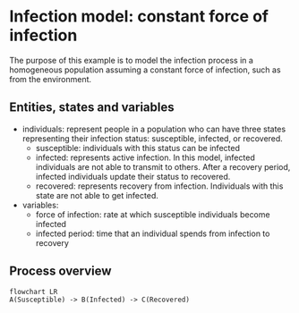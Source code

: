 # Infection model: constant force of infection 
The purpose of this example is to model the infection process in a homogeneous population assuming a constant force of infection, such as from the environment. 

## Entities, states and variables

- individuals: represent people in a population who can have three states representing their infection status: susceptible, infected, or recovered. 
  - susceptible: individuals with this status can be infected 
  - infected: represents active infection. In this model, infected individuals are not able to transmit to others. After a recovery period, infected individuals update their status to recovered. 
  - recovered: represents recovery from infection. Individuals with this state are not able to get infected. 
- variables:
  - force of infection: rate at which susceptible individuals become infected
  - infected period: time that an individual spends from infection to recovery

## Process overview 
```{mermaid}
flowchart LR
A(Susceptible) -> B(Infected) -> C(Recovered)
```
